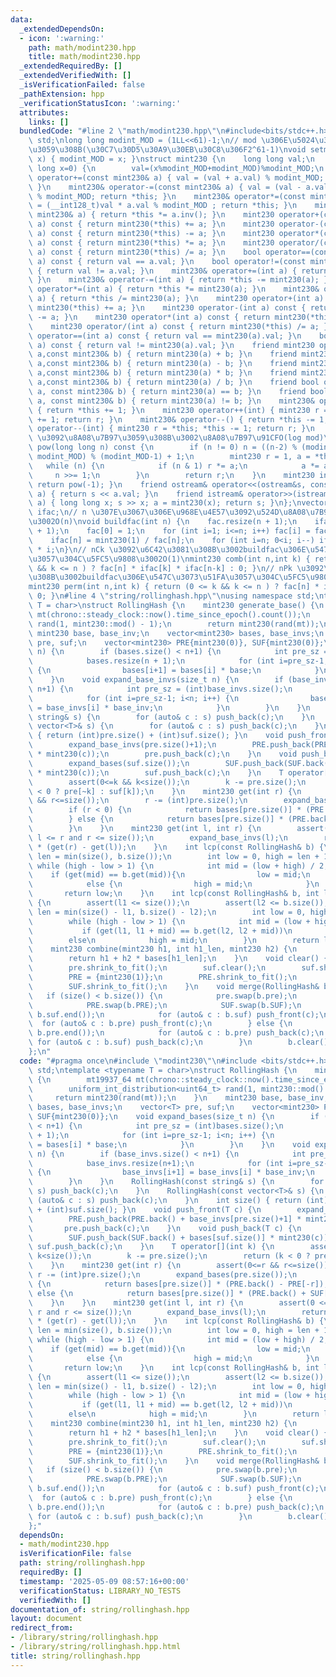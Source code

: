 ```yaml
---
data:
  _extendedDependsOn:
  - icon: ':warning:'
    path: math/modint230.hpp
    title: math/modint230.hpp
  _extendedRequiredBy: []
  _extendedVerifiedWith: []
  _isVerificationFailed: false
  _pathExtension: hpp
  _verificationStatusIcon: ':warning:'
  attributes:
    links: []
  bundledCode: "#line 2 \"math/modint230.hpp\"\n#include<bits/stdc++.h>\nusing namespace\
    \ std;\nlong long modint_MOD = (1LL<<61)-1;\n// mod \u306E\u5024\u3092\u5909\u66F4\
    \u3059\u308B(\u30C7\u30D5\u30A9\u30EB\u30C8\u306F2^61-1)\nvoid setmod(long long\
    \ x) { modint_MOD = x; }\nstruct mint230 {\n    long long val;\n    mint230(long\
    \ long x=0) {\n        val=(x%modint_MOD+modint_MOD)%modint_MOD;\n    }\n    mint230&\
    \ operator+=(const mint230& a) { val = (val + a.val) % modint_MOD; return *this;\
    \ }\n    mint230& operator-=(const mint230& a) { val = (val - a.val + modint_MOD)\
    \ % modint_MOD; return *this; }\n    mint230& operator*=(const mint230& a) { val\
    \ = (__int128_t)val * a.val % modint_MOD ; return *this; }\n    mint230& operator/=(const\
    \ mint230& a) { return *this *= a.inv(); }\n    mint230 operator+(const mint230&\
    \ a) const { return mint230(*this) += a; }\n    mint230 operator-(const mint230&\
    \ a) const { return mint230(*this) -= a; }\n    mint230 operator*(const mint230&\
    \ a) const { return mint230(*this) *= a; }\n    mint230 operator/(const mint230&\
    \ a) const { return mint230(*this) /= a; }\n    bool operator==(const mint230&\
    \ a) const { return val == a.val; }\n    bool operator!=(const mint230& a) const\
    \ { return val != a.val; }\n    mint230& operator+=(int a) { return *this += mint230(a);\
    \ }\n    mint230& operator-=(int a) { return *this -= mint230(a); }\n    mint230&\
    \ operator*=(int a) { return *this *= mint230(a); }\n    mint230& operator/=(int\
    \ a) { return *this /= mint230(a); }\n    mint230 operator+(int a) const { return\
    \ mint230(*this) += a; }\n    mint230 operator-(int a) const { return mint230(*this)\
    \ -= a; }\n    mint230 operator*(int a) const { return mint230(*this) *= a; }\n\
    \    mint230 operator/(int a) const { return mint230(*this) /= a; }\n    bool\
    \ operator==(int a) const { return val == mint230(a).val; }\n    bool operator!=(int\
    \ a) const { return val != mint230(a).val; }\n    friend mint230 operator+(int\
    \ a,const mint230& b) { return mint230(a) + b; }\n    friend mint230 operator-(int\
    \ a,const mint230& b) { return mint230(a) - b; }\n    friend mint230 operator*(int\
    \ a,const mint230& b) { return mint230(a) * b; }\n    friend mint230 operator/(int\
    \ a,const mint230& b) { return mint230(a) / b; }\n    friend bool operator==(int\
    \ a, const mint230& b) { return mint230(a) == b; }\n    friend bool operator!=(int\
    \ a, const mint230& b) { return mint230(a) != b; }\n    mint230& operator++()\
    \ { return *this += 1; }\n    mint230 operator++(int) { mint230 r = *this; *this\
    \ += 1; return r; }\n    mint230& operator--() { return *this -= 1; }\n    mint230\
    \ operator--(int) { mint230 r = *this; *this -= 1; return r; }\n    // modpow\
    \ \u3092\u8A08\u7B97\u3059\u308B\u3002\u8A08\u7B97\u91CFO(log mod)\n    mint230\
    \ pow(long long n) const {\n        if (n != 0) n = ((n-2) % (modint_MOD-1) +\
    \ modint_MOD) % (modint_MOD-1) + 1;\n        mint230 r = 1, a = *this;\n     \
    \   while (n) {\n            if (n & 1) r *= a;\n            a *= a;\n       \
    \     n >>= 1;\n        }\n        return r;\n    }\n    mint230 inv() const {\
    \ return pow(-1); }\n    friend ostream& operator<<(ostream&s, const mint230&\
    \ a) { return s << a.val; }\n    friend istream& operator>>(istream&s, mint230&\
    \ a) { long long x; s >> x; a = mint230(x); return s; }\n};\nvector<mint230>fac,\
    \ ifac;\n// n \u307E\u3067\u306E\u968E\u4E57\u3092\u524D\u8A08\u7B97\u3059\u308B\
    \u3002O(n)\nvoid buildfac(int n) {\n    fac.resize(n + 1);\n    ifac.resize(n\
    \ + 1);\n    fac[0] = 1;\n    for (int i=1; i<=n; i++) fac[i] = fac[i-1] * i;\n\
    \    ifac[n] = mint230(1) / fac[n];\n    for (int i=n; 0<i; i--) ifac[i-1] = ifac[i]\
    \ * i;\n}\n// nCk \u3092\u6C42\u3081\u308B\u3002buildfac\u306E\u547C\u3073\u51FA\
    \u3057\u304C\u5FC5\u9808\u3002O(1)\nmint230 comb(int n,int k) { return (0 <= k\
    \ && k <= n ) ? fac[n] * ifac[k] * ifac[n-k] : 0; }\n// nPk \u3092\u6C42\u3081\
    \u308B\u3002buildfac\u306E\u547C\u3073\u51FA\u3057\u304C\u5FC5\u9808\u3002O(1)\n\
    mint230 perm(int n,int k) { return (0 <= k && k <= n ) ? fac[n] * ifac[n-k] :\
    \ 0; }\n#line 4 \"string/rollinghash.hpp\"\nusing namespace std;\ntemplate <typename\
    \ T = char>\nstruct RollingHash {\n    mint230 generate_base() {\n        mt19937_64\
    \ mt(chrono::steady_clock::now().time_since_epoch().count());\n        uniform_int_distribution<uint64_t>\
    \ rand(1, mint230::mod() - 1);\n        return mint230(rand(mt));\n    }\n   \
    \ mint230 base, base_inv;\n    vector<mint230> bases, base_invs;\n    vector<T>\
    \ pre, suf;\n    vector<mint230> PRE{mint230(0)}, SUF{mint230(0)};\n    void expand_bases(size_t\
    \ n) {\n        if (bases.size() < n+1) {\n            int pre_sz = (int)bases.size();\n\
    \            bases.resize(n + 1);\n            for (int i=pre_sz-1; i<n; i++)\
    \ {\n                bases[i+1] = bases[i] * base;\n            }\n        }\n\
    \    }\n    void expand_base_invs(size_t n) {\n        if (base_invs.size() <\
    \ n+1) {\n            int pre_sz = (int)base_invs.size();\n            base_invs.resize(n+1);\n\
    \            for (int i=pre_sz-1; i<n; i++) {\n                base_invs[i+1]\
    \ = base_invs[i] * base_inv;\n            }\n        }\n    }\n    RollingHash(const\
    \ string& s) {\n        for (auto& c : s) push_back(c);\n    }\n    RollingHash(const\
    \ vector<T>& s) {\n        for (auto& c : s) push_back(c);\n    }\n    int size()\
    \ { return (int)pre.size() + (int)suf.size(); }\n    void push_front(T c) {\n\
    \        expand_base_invs(pre.size()+1);\n        PRE.push_back(PRE.back() + base_invs[pre.size()+1]\
    \ * mint230(c));\n        pre.push_back(c);\n    }\n    void push_back(T c) {\n\
    \        expand_bases(suf.size());\n        SUF.push_back(SUF.back() + bases[suf.size()]\
    \ * mint230(c));\n        suf.push_back(c);\n    }\n    T operator[](int k) {\n\
    \        assert(0<=k && k<size());\n        k -= pre.size();\n        return (k\
    \ < 0 ? pre[~k] : suf[k]);\n    }\n    mint230 get(int r) {\n        assert(0<=r\
    \ && r<=size());\n        r -= (int)pre.size();\n        expand_bases(pre.size());\n\
    \        if (r < 0) {\n            return bases[pre.size()] * (PRE.back() - PRE[-r]);\n\
    \        } else {\n            return bases[pre.size()] * (PRE.back() + SUF[r]);\n\
    \        }\n    }\n    mint230 get(int l, int r) {\n        assert(0 <= l and\
    \ l <= r and r <= size());\n        expand_base_invs(l);\n        return base_invs[l]\
    \ * (get(r) - get(l));\n    }\n    int lcp(const RollingHash& b) {\n        int\
    \ len = min(size(), b.size());\n        int low = 0, high = len + 1;\n       \
    \ while (high - low > 1) {\n            int mid = (low + high) / 2;\n        \
    \    if (get(mid) == b.get(mid)){\n                low = mid;\n            }\n\
    \            else {\n                high = mid;\n            }\n        }\n \
    \       return low;\n    }\n    int lcp(const RollingHash& b, int l1, int l2)\
    \ {\n        assert(l1 <= size());\n        assert(l2 <= b.size());\n        int\
    \ len = min(size() - l1, b.size() - l2);\n        int low = 0, high = len + 1;\n\
    \        while (high - low > 1) {\n            int mid = (low + high) / 2;\n \
    \           if (get(l1, l1 + mid) == b.get(l2, l2 + mid))\n            low = mid;\n\
    \        else\n            high = mid;\n        }\n        return low;\n    }\n\
    \    mint230 combine(mint230 h1, int h1_len, mint230 h2) {\n        expand_bases(h1_len);\n\
    \        return h1 + h2 * bases[h1_len];\n    }\n    void clear() {\n        pre.clear();\n\
    \        pre.shrink_to_fit();\n        suf.clear();\n        suf.shrink_to_fit();\n\
    \        PRE = {mint230(1)};\n        PRE.shrink_to_fit();\n        SUF = {mint230(1)};\n\
    \        SUF.shrink_to_fit();\n    }\n    void merge(RollingHash& b) {\n     \
    \   if (size() < b.size()) {\n            pre.swap(b.pre);\n            suf.swap(b.suf);\n\
    \            PRE.swap(b.PRE);\n            SUF.swap(b.SUF);\n            reverse(b.suf.begin(),\
    \ b.suf.end());\n            for (auto& c : b.suf) push_front(c);\n          \
    \  for (auto& c : b.pre) push_front(c);\n        } else {\n            reverse(b.pre.begin(),\
    \ b.pre.end());\n            for (auto& c : b.pre) push_back(c);\n           \
    \ for (auto& c : b.suf) push_back(c);\n        }\n        b.clear();\n    }\n\
    };\n"
  code: "#pragma once\n#include \"modint230\"\n#include <bits/stdc++.h>\nusing namespace\
    \ std;\ntemplate <typename T = char>\nstruct RollingHash {\n    mint230 generate_base()\
    \ {\n        mt19937_64 mt(chrono::steady_clock::now().time_since_epoch().count());\n\
    \        uniform_int_distribution<uint64_t> rand(1, mint230::mod() - 1);\n   \
    \     return mint230(rand(mt));\n    }\n    mint230 base, base_inv;\n    vector<mint230>\
    \ bases, base_invs;\n    vector<T> pre, suf;\n    vector<mint230> PRE{mint230(0)},\
    \ SUF{mint230(0)};\n    void expand_bases(size_t n) {\n        if (bases.size()\
    \ < n+1) {\n            int pre_sz = (int)bases.size();\n            bases.resize(n\
    \ + 1);\n            for (int i=pre_sz-1; i<n; i++) {\n                bases[i+1]\
    \ = bases[i] * base;\n            }\n        }\n    }\n    void expand_base_invs(size_t\
    \ n) {\n        if (base_invs.size() < n+1) {\n            int pre_sz = (int)base_invs.size();\n\
    \            base_invs.resize(n+1);\n            for (int i=pre_sz-1; i<n; i++)\
    \ {\n                base_invs[i+1] = base_invs[i] * base_inv;\n            }\n\
    \        }\n    }\n    RollingHash(const string& s) {\n        for (auto& c :\
    \ s) push_back(c);\n    }\n    RollingHash(const vector<T>& s) {\n        for\
    \ (auto& c : s) push_back(c);\n    }\n    int size() { return (int)pre.size()\
    \ + (int)suf.size(); }\n    void push_front(T c) {\n        expand_base_invs(pre.size()+1);\n\
    \        PRE.push_back(PRE.back() + base_invs[pre.size()+1] * mint230(c));\n \
    \       pre.push_back(c);\n    }\n    void push_back(T c) {\n        expand_bases(suf.size());\n\
    \        SUF.push_back(SUF.back() + bases[suf.size()] * mint230(c));\n       \
    \ suf.push_back(c);\n    }\n    T operator[](int k) {\n        assert(0<=k &&\
    \ k<size());\n        k -= pre.size();\n        return (k < 0 ? pre[~k] : suf[k]);\n\
    \    }\n    mint230 get(int r) {\n        assert(0<=r && r<=size());\n       \
    \ r -= (int)pre.size();\n        expand_bases(pre.size());\n        if (r < 0)\
    \ {\n            return bases[pre.size()] * (PRE.back() - PRE[-r]);\n        }\
    \ else {\n            return bases[pre.size()] * (PRE.back() + SUF[r]);\n    \
    \    }\n    }\n    mint230 get(int l, int r) {\n        assert(0 <= l and l <=\
    \ r and r <= size());\n        expand_base_invs(l);\n        return base_invs[l]\
    \ * (get(r) - get(l));\n    }\n    int lcp(const RollingHash& b) {\n        int\
    \ len = min(size(), b.size());\n        int low = 0, high = len + 1;\n       \
    \ while (high - low > 1) {\n            int mid = (low + high) / 2;\n        \
    \    if (get(mid) == b.get(mid)){\n                low = mid;\n            }\n\
    \            else {\n                high = mid;\n            }\n        }\n \
    \       return low;\n    }\n    int lcp(const RollingHash& b, int l1, int l2)\
    \ {\n        assert(l1 <= size());\n        assert(l2 <= b.size());\n        int\
    \ len = min(size() - l1, b.size() - l2);\n        int low = 0, high = len + 1;\n\
    \        while (high - low > 1) {\n            int mid = (low + high) / 2;\n \
    \           if (get(l1, l1 + mid) == b.get(l2, l2 + mid))\n            low = mid;\n\
    \        else\n            high = mid;\n        }\n        return low;\n    }\n\
    \    mint230 combine(mint230 h1, int h1_len, mint230 h2) {\n        expand_bases(h1_len);\n\
    \        return h1 + h2 * bases[h1_len];\n    }\n    void clear() {\n        pre.clear();\n\
    \        pre.shrink_to_fit();\n        suf.clear();\n        suf.shrink_to_fit();\n\
    \        PRE = {mint230(1)};\n        PRE.shrink_to_fit();\n        SUF = {mint230(1)};\n\
    \        SUF.shrink_to_fit();\n    }\n    void merge(RollingHash& b) {\n     \
    \   if (size() < b.size()) {\n            pre.swap(b.pre);\n            suf.swap(b.suf);\n\
    \            PRE.swap(b.PRE);\n            SUF.swap(b.SUF);\n            reverse(b.suf.begin(),\
    \ b.suf.end());\n            for (auto& c : b.suf) push_front(c);\n          \
    \  for (auto& c : b.pre) push_front(c);\n        } else {\n            reverse(b.pre.begin(),\
    \ b.pre.end());\n            for (auto& c : b.pre) push_back(c);\n           \
    \ for (auto& c : b.suf) push_back(c);\n        }\n        b.clear();\n    }\n\
    };"
  dependsOn:
  - math/modint230.hpp
  isVerificationFile: false
  path: string/rollinghash.hpp
  requiredBy: []
  timestamp: '2025-05-09 08:57:16+00:00'
  verificationStatus: LIBRARY_NO_TESTS
  verifiedWith: []
documentation_of: string/rollinghash.hpp
layout: document
redirect_from:
- /library/string/rollinghash.hpp
- /library/string/rollinghash.hpp.html
title: string/rollinghash.hpp
---
```

